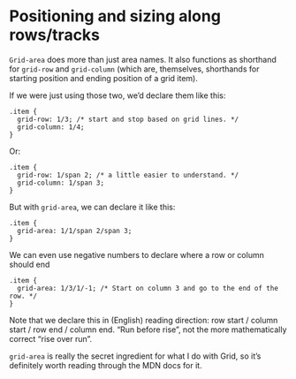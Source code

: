 # Positioning and sizing along rows/tracks

`Grid-area` does more than just area names. It also functions as shorthand for `grid-row` and `grid-column` (which are, themselves, shorthands for starting position and ending position of a grid item). 

If we were just using those two, we’d declare them like this:

```css{2-3}
.item {
  grid-row: 1/3; /* start and stop based on grid lines. */
  grid-column: 1/4;
}
```

Or:

```css{2-3}
.item {
  grid-row: 1/span 2; /* a little easier to understand. */
  grid-column: 1/span 3;
}
```

But with `grid-area`, we can declare it like this:

```css{2}
.item {
  grid-area: 1/1/span 2/span 3;
}
```

We can even use negative numbers to declare where a row or column should end

```css{2}
.item {
  grid-area: 1/3/1/-1; /* Start on column 3 and go to the end of the row. */
}
```

Note that we declare this in (English) reading direction: row start / column start / row end / column end. “Run before rise”, not the more mathematically correct “rise over run”. 

`grid-area` is really the secret ingredient for what I do with Grid, so it’s definitely worth reading through the MDN docs for it.

